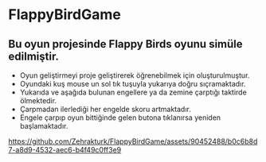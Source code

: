 # FlappyBirdGame
## Bu oyun projesinde Flappy Birds oyunu simüle edilmiştir.
* Oyun geliştirmeyi proje geliştirerek öğrenebilmek için oluşturulmuştur.
* Oyundaki kuş mouse un sol tık tuşuyla yukarıya doğru sıçramaktadır.
* Yukarıda ve aşağıda bulunan engellere ya da zemine çarptığı taktirde ölmektedir.
* Çarpmadan ilerlediği her engelde skoru artmaktadır.
* Engele çarpıp oyun bittiğinde gelen butona tıklanırsa yeniden başlamaktadır.


https://github.com/Zehrakturk/FlappyBirdGame/assets/90452488/b0c6b8d7-a8d9-4532-aec6-b4f49c0ff3e9



